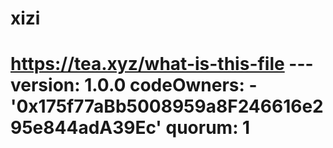 # xizi
# https://tea.xyz/what-is-this-file --- version: 1.0.0 codeOwners:   - '0x175f77aBb5008959a8F246616e295e844adA39Ec' quorum: 1
